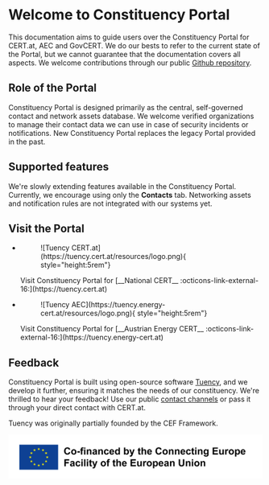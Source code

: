 # Welcome to Constituency Portal

This documentation aims to guide users over the Constituency Portal for CERT.at, AEC and GovCERT.
We do our bests to refer to the current state of the Portal, but we cannot guarantee that the
documentation covers all aspects. We welcome contributions through our public
 [Github repository](https://github.com/certat/tuency-docs).

## Role of the Portal

Constituency Portal is designed primarily as the central, self-governed contact and network assets
database. We welcome verified organizations to manage their contact data we can use in case of
security incidents or notifications. New Constituency Portal replaces the legacy Portal
provided in the past.

## Supported features

We're slowly extending features available in the Constituency Portal. Currently, we encourage
using only the **Contacts** tab. Networking assets and notification rules are not integrated
with our systems yet.

## Visit the Portal

<div class="grid cards" markdown>

-  <figure markdown="span">![Tuency CERT.at](https://tuency.cert.at/resources/logo.png){ style="height:5rem"}</figure>
   Visit Constituency Portal for [__National CERT__ :octicons-link-external-16:](https://tuency.cert.at)
-  <figure markdown="span">![Tuency AEC](https://tuency.energy-cert.at/resources/logo.png){ style="height:5rem"}</figure>
   Visit Constituency Portal for [__Austrian Energy CERT__ :octicons-link-external-16:](https://tuency.energy-cert.at)
</div>

## Feedback

Constituency Portal is built using open-source software [Tuency](https://gitlab.com/intevation/tuency/tuency),
and we develop it further, ensuring it matches the needs of our constituency. We're thrilled to hear
your feedback! Use our public [contact channels](https://cert.at/en/about-us/contact/)
or pass it through your direct contact with CERT.at.

Tuency was originally partially founded by the CEF Framework.

![CEF_Logo](assets/cef_logo.png)